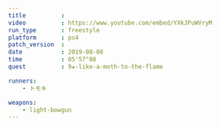 ```yaml
---
title          :
video          : https://www.youtube.com/embed/YXkJPuWVryM
run_type       : freestyle
platform       : ps4
patch_version  :
date           : 2019-08-08
time           : 05'57"88
quest          : 9★-like-a-moth-to-the-flame

runners:
    - トモキ

weapons:
    - light-bowgun
---
```

